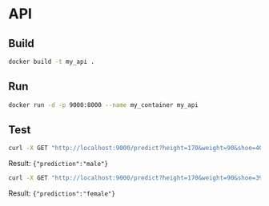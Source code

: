# API

## Build

```bash
docker build -t my_api .
```

## Run
```bash
docker run -d -p 9000:8000 --name my_container my_api
```

## Test

```bash
curl -X GET "http://localhost:9000/predict?height=170&weight=90&shoe=40"
```
Result: `{"prediction":"male"}`

```bash
curl -X GET "http://localhost:9000/predict?height=170&weight=90&shoe=39"
```
Result: `{"prediction":"female"}`

